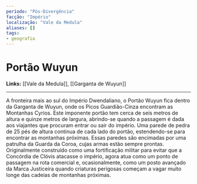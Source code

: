 ```yaml
---
período: "Pós-Divergência"
facção: "Império"
localização: "Vale da Medula"
aliases: []
tags:
- geografia
---
```


# **Portão Wuyun**

**Links:** [[Vale da Medula]], [[Garganta de Wuyun]]

---
A fronteira mais ao sul do Império Dwendaliano, o Portão Wuyun fica dentro da Garganta de Wuyun, onde os Picos Guardião-Cinza encontram as Montanhas Cyrios. Este imponente portão tem cerca de seis metros de altura e quinze metros de largura, abrindo-se quando a passagem é dada aos viajantes que procuram entrar ou sair do império. Uma parede de pedra de 25 pés de altura continua de cada lado do portão, estendendo-se para encontrar as montanhas próximas. Essas paredes são encimadas por uma patrulha da Guarda da Coroa, cujas armas estão sempre prontas. Originalmente construído como uma fortificação militar para evitar que a Concórdia de Clóvis atacasse o império, agora atua como um ponto de passagem na rota comercial e, ocasionalmente, como um posto avançado da Marca Justiceira quando criaturas perigosas começam a vagar muito longe das cadeias de montanhas próximas.